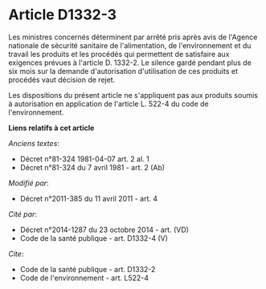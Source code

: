 # Article D1332-3

Les ministres concernés déterminent par arrêté pris après avis de l'Agence nationale de sécurité sanitaire de l'alimentation,
de l'environnement et du travail les produits et les procédés qui permettent de satisfaire aux exigences prévues à l'article
D. 1332-2. Le silence gardé pendant plus de six mois sur la demande d'autorisation d'utilisation de ces produits et procédés
vaut décision de rejet. 

Les dispositions du présent article ne s'appliquent pas aux produits soumis à autorisation en application de l'article L.
522-4 du code de l'environnement.

**Liens relatifs à cet article**

_Anciens textes_:

  - Décret n°81-324 1981-04-07 art. 2 al. 1
  - Décret n°81-324 du 7 avril 1981 - art. 2 (Ab)

_Modifié par_:

  - Décret n°2011-385 du 11 avril 2011 - art. 4

_Cité par_:

  - Décret n°2014-1287 du 23 octobre 2014 - art. (VD)
  - Code de la santé publique - art. D1332-4 (V)

_Cite_:

  - Code de la santé publique - art. D1332-2
  - Code de l'environnement - art. L522-4
